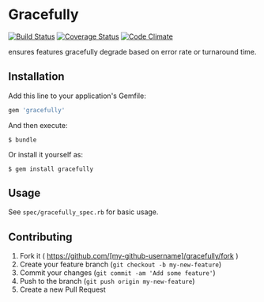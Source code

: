 # Gracefully

[![Build Status](https://travis-ci.org/crowdworks/gracefully.svg?branch=master)](https://travis-ci.org/crowdworks/gracefully)
[![Coverage Status](https://coveralls.io/repos/crowdworks/gracefully/badge.png?branch=master)](https://coveralls.io/r/crowdworks/gracefully?branch=master)
[![Code Climate](https://codeclimate.com/github/crowdworks/gracefully/badges/gpa.svg)](https://codeclimate.com/github/crowdworks/gracefully)

ensures features gracefully degrade based on error rate or turnaround time.

## Installation

Add this line to your application's Gemfile:

```ruby
gem 'gracefully'
```

And then execute:

    $ bundle

Or install it yourself as:

    $ gem install gracefully

## Usage

See `spec/gracefully_spec.rb` for basic usage.

## Contributing

1. Fork it ( https://github.com/[my-github-username]/gracefully/fork )
2. Create your feature branch (`git checkout -b my-new-feature`)
3. Commit your changes (`git commit -am 'Add some feature'`)
4. Push to the branch (`git push origin my-new-feature`)
5. Create a new Pull Request
